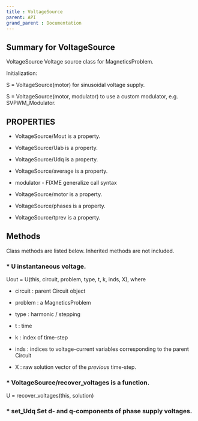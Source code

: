 ```yaml
---
title : VoltageSource
parent: API
grand_parent : Documentation
---
```

## Summary for VoltageSource
VoltageSource Voltage source class for MagneticsProblem.

Initialization:

S = VoltageSource(motor) for sinusoidal voltage supply.

S = VoltageSource(motor, modulator) to use a custom modulator,
e.g. SVPWM_Modulator.
## PROPERTIES
* VoltageSource/Mout is a property.

* VoltageSource/Uab is a property.

* VoltageSource/Udq is a property.

* VoltageSource/average is a property.

* modulator - FIXME generalize call syntax

* VoltageSource/motor is a property.

* VoltageSource/phases is a property.

* VoltageSource/tprev is a property.

## Methods
Class methods are listed below. Inherited methods are not included.
### * U instantaneous voltage.

Uout = U(this, circuit, problem, type, t, k, inds, X), where

* circuit : parent Circuit object

* problem : a MagneticsProblem

* type : harmonic / stepping

* t : time

* k : index of time-step

* inds : indices to voltage-current variables corresponding
to the parent Circuit

* X : raw solution vector of the *previous*  time-step.

### * VoltageSource/recover_voltages is a function.
U = recover_voltages(this, solution)

### * set_Udq Set d- and q-components of phase supply voltages.

